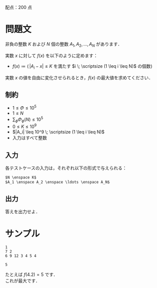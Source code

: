 配点：$200$ 点

問題文
=====
非負の整数 $K$ および $N$ 個の整数 $A_1, A_2, \ldots, A_N$ があります．  

実数 $x$ に対して $f(x)$ を以下のように定めます：
- $f(x) \coloneqq (\,|A_i - x| \leq K$ を満たす $i \; \scriptsize  (1 \leq i \leq N)$ の個数$)$

実数 $x$ の値を自由に変化させられるとき，$f(x)$ の最大値を求めてください．  

制約
-----
- $1 \leq \Phi \leq 10^5$  
- $1 \leq N$  
- $\sum_{\phi} \Phi_{\phi}(N) \leq 10^5$
- $0 \leq K \leq 10^9$
- $|A_i| \leq 10^9 \; \scriptsize (1 \leq i \leq N)$
- 入力はすべて整数

入力
-----
各テストケースの入力は，それぞれ以下の形式で与えられる：
```md
$N \enspace K$  
$A_1 \enspace A_2 \enspace \ldots \enspace A_N$

```

出力
-----
答えを出力せよ．  

サンプル
=====
```入力例1
1
7 2
6 9 12 3 4 5 4

```
```出力例1
5

```
たとえば $f(4.2) = 5$ です．  
これが最大です．
